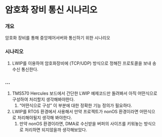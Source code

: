 # 암호화 장비 통신 시나리오

### 개요

암호화 장비를 통해 중앙제어서버와 통신하기 위한 시나리오

### 시나리오

1. LWIP를 이용하여 암호화장비에 (TCP/UDP) 방식으로 정해진 프로토콜을 보내 송수신 통신한다.

### ...

1. TMS570 Hercules 보드에서 간단한 LWIP 예제코드만 돌려봐서 아직 어떤식으로 구성하여 처리할지 생각해봐야한다.
    1. “어떤식으로 구성” 이 부분에 대한 정확한 기능 정의가 필요하다.
2. LWIP를 RTOS 환경에서 사용해서 만약 프로젝트가 nonOS 환경이라면 어떤식으로 처리해야될지 생각해 봐야한다.
    1. 만약 nonOS 환경이라면, DMA로 수신받을 버퍼의 사이즈를 키워놓는 방식으로 처리하면 되지않을까 생각해보았다.